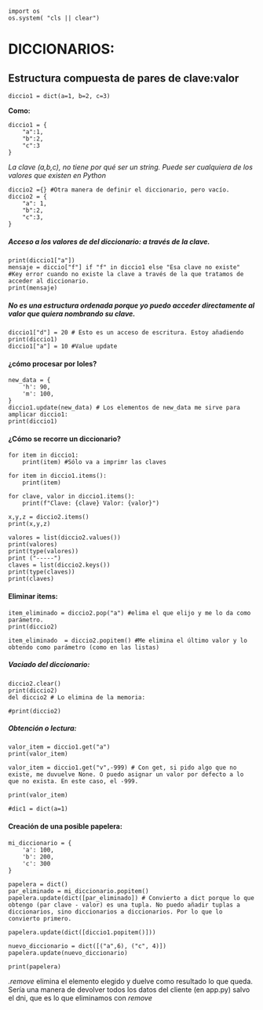 ```
import os
os.system( "cls || clear")
```



#   DICCIONARIOS:

## Estructura compuesta de pares de clave:valor

```
diccio1 = dict(a=1, b=2, c=3)
```

**Como:**

```
diccio1 = {
    "a":1,
    "b":2,
    "c":3
}
```
*La clave (a,b,c), no tiene por qué ser un string. Puede ser cualquiera de los valores que existen en Python*

```
diccio2 ={} #Otra manera de definir el diccionario, pero vacío.
diccio2 = {
    "a": 1,
    "b":2,
    "c":3,
}
```



##### Acceso a los valores de del diccionario: a través de la clave.

```
print(diccio1["a"])
mensaje = diccio["f"] if "f" in diccio1 else "Esa clave no existe" #Key error cuando no existe la clave a través de la que tratamos de acceder al diccionario.
print(mensaje)
```



##### No es una estructura ordenada porque yo puedo acceder directamente al valor que quiera nombrando su clave.

```
diccio1["d"] = 20 # Esto es un acceso de escritura. Estoy añadiendo
print(diccio1)
diccio1["a"] = 10 #Value update
```



#### ¿cómo procesar por loles?
```
new_data = {
    'h': 90,
    'm': 100,
}
diccio1.update(new_data) # Los elementos de new_data me sirve para amplicar diccio1:
print(diccio1)
```



#### ¿Cómo se recorre un diccionario?

```
for item in diccio1:
    print(item) #Sólo va a imprimr las claves

for item in diccio1.items():
    print(item)

for clave, valor in diccio1.items():
    print(f"Clave: {clave} Valor: {valor}")
```



    x,y,z = diccio2.items()
    print(x,y,z)

```
valores = list(diccio2.values())
print(valores)
print(type(valores))
print ("-----")
claves = list(diccio2.keys())
print(type(claves))
print(claves)
```



#### Eliminar items:

```
item_eliminado = diccio2.pop("a") #elima el que elijo y me lo da como parámetro.
print(diccio2)

item_eliminado  = diccio2.popitem() #Me elimina el último valor y lo obtendo como parámetro (como en las listas)
```

##### Vaciado del diccionario:

```
diccio2.clear()
print(diccio2)
del diccio2 # Lo elimina de la memoria:
```

```
#print(diccio2)
```



##### Obtención o lectura:

```
valor_item = diccio1.get("a")
print(valor_item)

valor_item = diccio1.get("v",-999) # Con get, si pido algo que no existe, me duvuelve None. O puedo asignar un valor por defecto a lo que no exista. En este caso, el -999.

print(valor_item)
```

```
#dic1 = dict(a=1)
```
#### Creación de una posible papelera:

```
mi_diccionario = {
    'a': 100,
    'b': 200,
    'c': 300
}
```
```
papelera = dict()
par_eliminado = mi_diccionario.popitem()
papelera.update(dict([par_eliminado]) # Convierto a dict porque lo que obtengo (par clave - valor) es una tupla. No puedo añadir tuplas a diccionarios, sino diccionarios a diccionarios. Por lo que lo convierto primero.
```
```            
papelera.update(dict([diccio1.popitem()]))
```
```
nuevo_diccionario = dict([("a",6), ("c", 4)])
papelera.update(nuevo_diccionario)
```
```
print(papelera)
```

*.remove*  elimina el elemento elegido y duelve como resultado lo que queda. Sería una manera de devolver todos los datos del cliente (en app.py) salvo el dni, que es lo que eliminamos con *remove*
